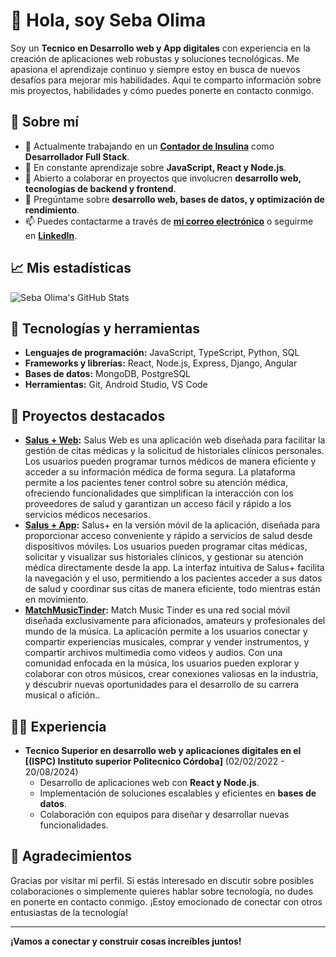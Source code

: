 # 👋 Hola, soy Seba Olima

Soy un **Tecnico en Desarrollo web y App digitales** con experiencia en la creación de aplicaciones web robustas y soluciones tecnológicas. Me apasiona el aprendizaje continuo y siempre estoy en busca de nuevos desafíos para mejorar mis habilidades. Aquí te comparto información sobre mis proyectos, habilidades y cómo puedes ponerte en contacto conmigo.

## 🚀 Sobre mí

- 🔭 Actualmente trabajando en un [**Contador de Insulina**](#) como **Desarrollador Full Stack**.
- 🌱 En constante aprendizaje sobre **JavaScript, React y Node.js**.
- 👯 Abierto a colaborar en proyectos que involucren **desarrollo web, tecnologías de backend y frontend**.
- 💬 Pregúntame sobre **desarrollo web, bases de datos, y optimización de rendimiento**.
- 📫 Puedes contactarme a través de [**mi correo electrónico**](edificarvcp@gmail.com) o seguirme en [**LinkedIn**](https://www.linkedin.com/in/felix-sebasti%C3%A1n-olima-quinteros-43b51b230/).

## 📈 Mis estadísticas

![Seba Olima's GitHub Stats](https://github-readme-stats.vercel.app/api?username=SebaOlimaQ&show_icons=true&hide_title=true&hide=prs&count_private=true&hide_border=true&include_all_commits=true&theme=radical)

## 🔨 Tecnologías y herramientas

- **Lenguajes de programación:** JavaScript, TypeScript, Python, SQL
- **Frameworks y librerías:** React, Node.js, Express, Django, Angular
- **Bases de datos:** MongoDB, PostgreSQL
- **Herramientas:** Git, Android Studio, VS Code

## 📂 Proyectos destacados

- **[Salus + Web](https://github.com/TEAM-SALUS/SALUS-web):** Salus Web es una aplicación web diseñada para facilitar la gestión de citas médicas y la solicitud de historiales clínicos personales. Los usuarios pueden programar turnos médicos de manera eficiente y acceder a su información médica de forma segura. La plataforma permite a los pacientes tener control sobre su atención médica, ofreciendo funcionalidades que simplifican la interacción con los proveedores de salud y garantizan un acceso fácil y rápido a los servicios médicos necesarios.
- **[Salus + App](https://github.com/TEAM-SALUS/SALUS-mobile):** Salus+ en la versión móvil de la aplicación, diseñada para proporcionar acceso conveniente y rápido a servicios de salud desde dispositivos móviles. Los usuarios pueden programar citas médicas, solicitar y visualizar sus historiales clínicos, y gestionar su atención médica directamente desde la app. La interfaz intuitiva de Salus+ facilita la navegación y el uso, permitiendo a los pacientes acceder a sus datos de salud y coordinar sus citas de manera eficiente, todo mientras están en movimiento.
- **[MatchMusicTinder](https://github.com/MatchMusicTinder/AppMMT):** Match Music Tinder es una red social móvil diseñada exclusivamente para aficionados, amateurs y profesionales del mundo de la música. La aplicación permite a los usuarios conectar y compartir experiencias musicales, comprar y vender instrumentos, y compartir archivos multimedia como videos y audios. Con una comunidad enfocada en la música, los usuarios pueden explorar y colaborar con otros músicos, crear conexiones valiosas en la industria, y descubrir nuevas oportunidades para el desarrollo de su carrera musical o afición..

## 👨‍💻 Experiencia

- **Tecnico Superior en desarrollo web y aplicaciones digitales en el [(ISPC) Instituto superior Politecnico Córdoba]** (02/02/2022 - 20/08/2024)
  - Desarrollo de aplicaciones web con **React y Node.js**.
  - Implementación de soluciones escalables y eficientes en **bases de datos**.
  - Colaboración con equipos para diseñar y desarrollar nuevas funcionalidades.

## 🌟 Agradecimientos

Gracias por visitar mi perfil. Si estás interesado en discutir sobre posibles colaboraciones o simplemente quieres hablar sobre tecnología, no dudes en ponerte en contacto conmigo. ¡Estoy emocionado de conectar con otros entusiastas de la tecnología!

---

**¡Vamos a conectar y construir cosas increíbles juntos!**



